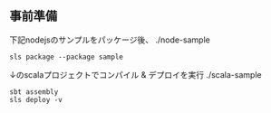 ## 事前準備

下記nodejsのサンプルをパッケージ後、
./node-sample
```
sls package --package sample
```

↓のscalaプロジェクトでコンパイル & デプロイを実行
./scala-sample
```
sbt assembly
sls deploy -v
```
